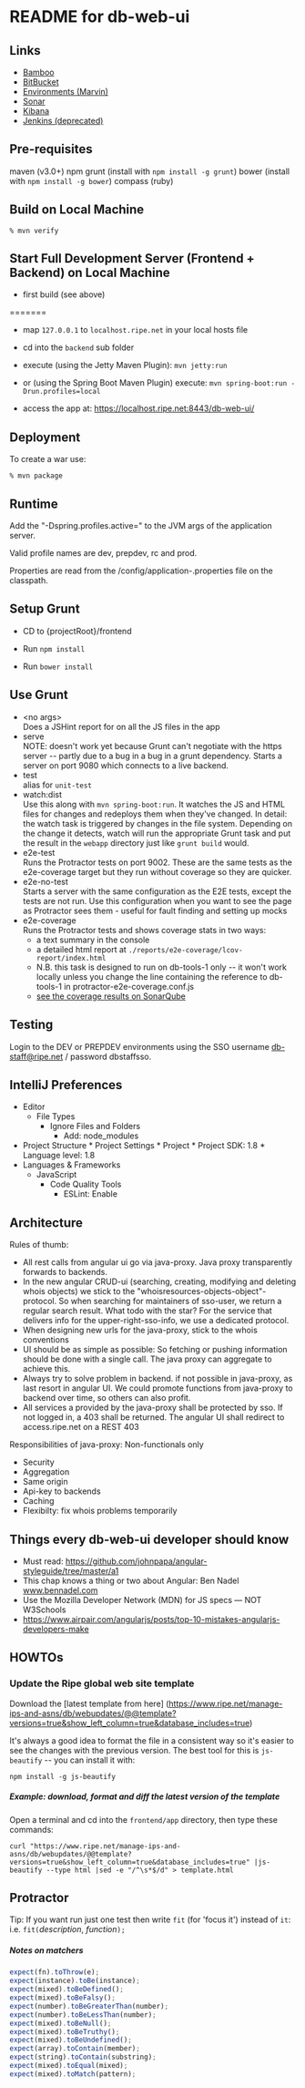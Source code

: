 
README for db-web-ui
====================

Links
-----
* [Bamboo](http://bamboo.ripe.net/browse/DB-WUI)
* [BitBucket](https://bitbucket.ripe.net/projects/SWE/repos/db-web-ui/browse)
* [Environments (Marvin)](https://marvin.ripe.net/display/db/DB+Environments)
* [Sonar](http://db-tools-1:9000/dashboard/index/15937)
* [Kibana](http://db-tools-1:8000/)
* [Jenkins (deprecated)](http://db-tools-1:8088/view/db-web-ui/)

Pre-requisites
-----------------
maven (v3.0+)
npm
grunt (install with ```npm install -g grunt```)
bower (install with ```npm install -g bower```)
compass (ruby)

Build on Local Machine
-----------------------

    % mvn verify

Start Full Development Server (Frontend + Backend) on Local Machine
-------------------------------------------------------------------

* first build (see above)

=======

* map ```127.0.0.1``` to ```localhost.ripe.net``` in your local hosts file

* cd into the ```backend``` sub folder

* execute  (using the Jetty Maven Plugin): ```mvn jetty:run```
 * or (using the Spring Boot Maven Plugin) execute: ```mvn spring-boot:run -Drun.profiles=local```     

* access the app at: https://localhost.ripe.net:8443/db-web-ui/


Deployment
-------------------
To create a war use:

    % mvn package

Runtime
-------------------
Add the "-Dspring.profiles.active=<ENV>" to the JVM args of the application server.

Valid profile names are dev, prepdev, rc and prod.

Properties are read from the /config/application-<ENV>.properties file on the classpath.


Setup Grunt
-----------
* CD to {projectRoot}/frontend

* Run ```npm install``` 

* Run ```bower install```

Use Grunt
---------
* \<no args\><br>
  Does a JSHint report for on all the JS files in the app
* serve<br>
  NOTE: doesn't work yet because Grunt can't negotiate with the https server -- partly due to a bug in a bug in
  a grunt dependency. Starts a server on port 9080 which connects to a live backend. 
* test<br>
  alias for ```unit-test```
* watch:dist<br>
  Use this along with ```mvn spring-boot:run```. It watches the JS and HTML files for changes and redeploys them
  when they've changed. In detail: the watch task is triggered by changes in the file system. Depending on the
  change it detects, watch will run the appropriate Grunt task and put the result in the ```webapp``` directory
  just like ```grunt build``` would.
* e2e-test<br>
  Runs the Protractor tests on port 9002. These are the same tests as the e2e-coverage target but they run without
  coverage so they are quicker.
* e2e-no-test<br>
  Starts a server with the same configuration as the E2E tests, except the tests are not run. Use this configuration
  when you want to see the page as Protractor sees them - useful for fault finding and setting up mocks
* e2e-coverage<br>
  Runs the Protractor tests and shows coverage stats in two ways:
  - a text summary in the console
  - a detailed html report at ```./reports/e2e-coverage/lcov-report/index.html```
  - N.B. this task is designed to run on db-tools-1 only -- it won't work locally unless you change the line
   containing the reference to db-tools-1 in protractor-e2e-coverage.conf.js
  - [see the coverage results on SonarQube](http://db-tools-1:8088/view/db-web-ui/job/db-web-ui-coverage-ng/11/console)

Testing
-------------------
Login to the DEV or PREPDEV environments using the SSO username db-staff@ripe.net / password dbstaffsso.


IntelliJ Preferences
--------------------
* Editor
	* File Types
		* Ignore Files and Folders
			* Add: node_modules
* Project Structure
        * Project Settings
                * Project
                        * Project SDK: 1.8
                        * Language level: 1.8
* Languages & Frameworks
	* JavaScript
		* Code Quality Tools
			* ESLint: Enable

Architecture
------------

Rules of thumb:

* All rest calls from angular ui go via java-proxy. Java proxy transparently forwards to backends.
* In the new angular CRUD-ui (searching, creating, modifying and deleting whois objects) we stick to the "whoisresources-objects-object"-protocol.
    So when searching for maintainers of sso-user, we return a regular search result. What todo with the star?
    For the service that delivers info for the upper-right-sso-info, we use a dedicated protocol.
* When designing new urls for the java-proxy, stick to the whois conventions
* UI should be as simple as possible: So fetching or pushing information should be done with a single call. The java proxy can aggregate to achieve this.
* Always try to solve problem in backend. if not possible in java-proxy, as last resort in angular UI. We could promote functions from java-proxy to backend over time, so others can also profit.
* All services a provided by the java-proxy shall be protected by sso. If not logged in, a 403 shall be returned. The angular UI shall redirect to access.ripe.net on a REST 403

Responsibilities of java-proxy: Non-functionals only

* Security
* Aggregation
* Same origin
* Api-key to backends
* Caching
* Flexibilty: fix whois problems temporarily


Things every db-web-ui developer should know
--------------------------------------------

* Must read: https://github.com/johnpapa/angular-styleguide/tree/master/a1
* This chap knows a thing or two about Angular: Ben Nadel www.bennadel.com
* Use the Mozilla Developer Network (MDN) for JS specs — NOT W3Schools
* https://www.airpair.com/angularjs/posts/top-10-mistakes-angularjs-developers-make


HOWTOs
------

### Update the Ripe global web site template

Download the [latest template from here]
(https://www.ripe.net/manage-ips-and-asns/db/webupdates/@@template?versions=true&show_left_column=true&database_includes=true)

It's always a good idea to format the file in a consistent way so it's easier to see the changes with the previous
version. The best tool for this is `js-beautify` -- you can install it with:

    npm install -g js-beautify

##### Example: download, format and diff the latest version of the template

Open a terminal and cd into the `frontend/app` directory, then type these commands:

    curl "https://www.ripe.net/manage-ips-and-asns/db/webupdates/@@template?versions=true&show_left_column=true&database_includes=true" |js-beautify --type html |sed -e "/^\s*$/d" > template.html

Protractor
----------

Tip: If you want run just one test then write ```fit``` (for 'focus it') instead of ```it```: i.e. ```fit(```*description*, *function*```);```


##### Notes on matchers

``` javascript
expect(fn).toThrow(e);
expect(instance).toBe(instance);
expect(mixed).toBeDefined();
expect(mixed).toBeFalsy();
expect(number).toBeGreaterThan(number);
expect(number).toBeLessThan(number);
expect(mixed).toBeNull();
expect(mixed).toBeTruthy();
expect(mixed).toBeUndefined();
expect(array).toContain(member);
expect(string).toContain(substring);
expect(mixed).toEqual(mixed);
expect(mixed).toMatch(pattern);
```


